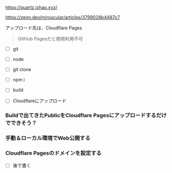 
https://quartz.jzhao.xyz/

https://zenn.dev/miroscular/articles/3799028b4487c7

アップロード先は、Cloudflare Pages
> GitHub Pagesだと商用利用不可


- [ ] git 
- [ ] node
- [ ] git clone
- [ ] npm i
- [ ] build
- [ ] Cloudflareにアップロード



### Buildで出てきたPublicをCloudflare Pagesにアップロードするだけでできそう？



### 手動＆ローカル環境でWeb公開する



### Cloudflare Pagesのドメインを設定する
- [ ] 後で書く



